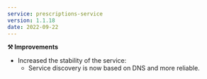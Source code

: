 ```yaml
---
service: prescriptions-service
version: 1.1.18
date: 2022-09-22
---
```


**⚒️ Improvements**
* Increased the stability of the service:
  * Service discovery is now based on DNS and more reliable.